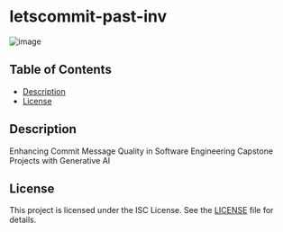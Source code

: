 # letscommit-past-inv

![image](https://github.com/iic2154-uc-cl/letscommit-past-inv/assets/48336498/bf22a336-867b-4724-aafe-cf7d15801469)

## Table of Contents

- [Description](#description)
- [License](#license)

## Description

Enhancing Commit Message Quality in Software Engineering Capstone Projects with Generative AI

## License

This project is licensed under the ISC License. See the [LICENSE](LICENSE) file for details.
